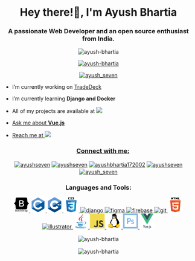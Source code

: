 <h1 align="center">Hey there!👋, I'm Ayush Bhartia</h1>
<h3 align="center">A passionate Web Developer and an open source enthusiast from India.</h3>
<p align="center"> <img src="https://komarev.com/ghpvc/?username=ayush-bhartia&label=Profile%20views&color=0e75b6&style=flat" alt="ayush-bhartia" /> </p>

<p align="center"> <a href="https://github.com/ryo-ma/github-profile-trophy"><img src="https://github-profile-trophy.vercel.app/?username=ayush-bhartia" alt="ayush-bhartia" /></a> </p>

<p align="center"> <a href="https://twitter.com/ayush_seven" target="blank"><img src="https://img.shields.io/twitter/follow/ayush_seven?logo=twitter&style=for-the-badge" alt="ayush_seven" /></a> </p>

- I’m currently working on [TradeDeck](https://github.com/ayush-bhartia/TDOC-Stock-Analysis-App)

- I’m currently learning **Django and Docker**

- All of my projects are available at <a href="https://github.com/ayush-bhartia"><img src="https://img.shields.io/badge/-ayush bhartia-black?style=flat&logo=Github&logoColor=white" />
- Ask me about **Vue.js**

- Reach me at <a href="https://mail.google.com/mail/u/2/#inbox"><img src="https://img.shields.io/badge/-Gmail-red?style=flat&logo=Gmail&logoColor=white" />
  
  <h3 align="center">Connect with me:</h3>
<p align="center">
<a href="https://dev.to/ayushseven" target="blank"><img align="center" src="https://cdn.jsdelivr.net/npm/simple-icons@3.0.1/icons/dev-dot-to.svg" alt="ayushseven" height="30" width="40" /></a>
<a href="https://linkedin.com/in/ayushseven" target="blank"><img align="center" src="https://cdn.jsdelivr.net/npm/simple-icons@3.0.1/icons/linkedin.svg" alt="ayushseven" height="30" width="40" /></a>
<a href="https://fb.com/ayushbhartia172002" target="blank"><img align="center" src="https://cdn.jsdelivr.net/npm/simple-icons@3.0.1/icons/facebook.svg" alt="ayushbhartia172002" height="30" width="40" /></a>
<a href="https://instagram.com/ayushseven" target="blank"><img align="center" src="https://cdn.jsdelivr.net/npm/simple-icons@3.0.1/icons/instagram.svg" alt="ayushseven" height="30" width="40" /></a>
<a href="https://twitter.com/ayush_seven" target="blank"><img align="center" src="https://cdn.jsdelivr.net/npm/simple-icons@3.0.1/icons/twitter.svg" alt="ayush_seven" height="30" width="40" /></a>
</p>

<h3 align="center">Languages and Tools:</h3>
<p align="center"> <a href="https://getbootstrap.com" target="_blank" rel="noreferrer"> <img src="https://raw.githubusercontent.com/devicons/devicon/master/icons/bootstrap/bootstrap-plain-wordmark.svg" alt="bootstrap" width="40" height="40"/> </a> <a href="https://www.cprogramming.com/" target="_blank" rel="noreferrer"> <img src="https://raw.githubusercontent.com/devicons/devicon/master/icons/c/c-original.svg" alt="c" width="40" height="40"/> </a> <a href="https://www.w3schools.com/cpp/" target="_blank" rel="noreferrer"> <img src="https://raw.githubusercontent.com/devicons/devicon/master/icons/cplusplus/cplusplus-original.svg" alt="cplusplus" width="40" height="40"/> </a> <a href="https://www.w3schools.com/css/" target="_blank" rel="noreferrer"> <img src="https://raw.githubusercontent.com/devicons/devicon/master/icons/css3/css3-original-wordmark.svg" alt="css3" width="40" height="40"/> </a> <a href="https://www.djangoproject.com/" target="_blank" rel="noreferrer"> <img src="https://cdn.worldvectorlogo.com/logos/django.svg" alt="django" width="40" height="40"/> </a> <a href="https://www.figma.com/" target="_blank" rel="noreferrer"> <img src="https://www.vectorlogo.zone/logos/figma/figma-icon.svg" alt="figma" width="40" height="40"/> </a> <a href="https://firebase.google.com/" target="_blank" rel="noreferrer"> <img src="https://www.vectorlogo.zone/logos/firebase/firebase-icon.svg" alt="firebase" width="40" height="40"/> </a> <a href="https://git-scm.com/" target="_blank" rel="noreferrer"> <img src="https://www.vectorlogo.zone/logos/git-scm/git-scm-icon.svg" alt="git" width="40" height="40"/> </a> <a href="https://www.w3.org/html/" target="_blank" rel="noreferrer"> <img src="https://raw.githubusercontent.com/devicons/devicon/master/icons/html5/html5-original-wordmark.svg" alt="html5" width="40" height="40"/> </a> <a href="https://www.adobe.com/in/products/illustrator.html" target="_blank" rel="noreferrer"> <img src="https://www.vectorlogo.zone/logos/adobe_illustrator/adobe_illustrator-icon.svg" alt="illustrator" width="40" height="40"/> </a> <a href="https://www.java.com" target="_blank" rel="noreferrer"> <img src="https://raw.githubusercontent.com/devicons/devicon/master/icons/java/java-original.svg" alt="java" width="40" height="40"/> </a> <a href="https://developer.mozilla.org/en-US/docs/Web/JavaScript" target="_blank" rel="noreferrer"> <img src="https://raw.githubusercontent.com/devicons/devicon/master/icons/javascript/javascript-original.svg" alt="javascript" width="40" height="40"/> </a> <a href="https://www.linux.org/" target="_blank" rel="noreferrer"> <img src="https://raw.githubusercontent.com/devicons/devicon/master/icons/linux/linux-original.svg" alt="linux" width="40" height="40"/> </a> <a href="https://www.photoshop.com/en" target="_blank" rel="noreferrer"> <img src="https://raw.githubusercontent.com/devicons/devicon/master/icons/photoshop/photoshop-line.svg" alt="photoshop" width="40" height="40"/> </a> <a href="https://vuejs.org/" target="_blank" rel="noreferrer"> <img src="https://raw.githubusercontent.com/devicons/devicon/master/icons/vuejs/vuejs-original-wordmark.svg" alt="vuejs" width="40" height="40"/> </a> </p>

<p align="center"><img align="center" src="https://github-readme-stats.vercel.app/api/top-langs?username=ayush-bhartia&show_icons=true&locale=en&layout=compact" alt="ayush-bhartia" /></p>

<p align="center"><img align="center" src="https://github-readme-streak-stats.herokuapp.com/?user=ayush-bhartia&" alt="ayush-bhartia" /></p>
